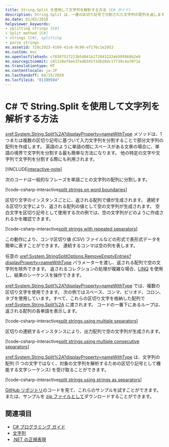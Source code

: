 ```yaml
---
title: String.Split を使用して文字列を解析する方法 (C# ガイド)
description: String.Split は、一連の区切り記号で分割された文字列の配列を返します。 文字列を解析する簡単な方法です。
ms.date: 01/03/2018
helpviewer_keywords:
- splitting strings [C#]
- Split method [C#]
- strings [C#], splitting
- parse strings
ms.assetid: 729c2923-4169-41c6-9c90-ef176c1e2953
ms.custom: mvc
ms.openlocfilehash: cf8307517213b54041b272843232eb595660b2e9
ms.sourcegitcommit: c91110ef6ee3fedb591f3d628dc17739c4a7071e
ms.translationtype: HT
ms.contentlocale: ja-JP
ms.lasthandoff: 04/15/2020
ms.locfileid: "81389504"
---
```

# <a name="how-to-parse-strings-using-stringsplit-in-c"></a>C\# で String.Split を使用して文字列を解析する方法

<xref:System.String.Split%2A?displayProperty=nameWithType> メソッドは、1 つまたは複数の区切り記号に基づいて入力文字列を分割することで部分文字列の配列を作成します。 英語のように単語の間にスペースがある文章の場合に、単語の境界で文字列を分割する最も簡単な方法になります。 他の特定の文字や文字列で文字列を分割する際にも利用されます。

[!INCLUDE[interactive-note](~/includes/csharp-interactive-note.md)]

次のコードは一般的なフレーズを単語ごとの文字列の配列に分割します。

[!code-csharp-interactive[split strings on word boundaries](../../../samples/snippets/csharp/how-to/strings/ParseStringsUsingSplit.cs#1)]

区切り文字のインスタンスごとに、返される配列で値が生成されます。 連続する区切り文字により、返される配列の値として空の文字列が生成されます。 空白文字を区切り記号として使用する次の例では、空の文字列がどのように作成されるかを確認できます。

[!code-csharp-interactive[split strings with repeated separators](../../../samples/snippets/csharp/how-to/strings/ParseStringsUsingSplit.cs#2)]

この動作により、コンマ区切り値 (CSV) ファイルなどの形式で表形式データを簡単に表すことができます。 連続するコンマは空の列を表します。

任意の <xref:System.StringSplitOptions.RemoveEmptyEntries?displayProperty=nameWithType> パラメーターを渡し、返される配列で空の文字列を除外できます。 返されるコレクションの処理が複雑な場合、[LINQ](../programming-guide/concepts/linq/index.md) を使用し、結果のシーケンスを操作できます。

<xref:System.String.Split%2A?displayProperty=nameWithType> では、複数の区切り文字を使用できます。
次の例ではスペース、コンマ、ピリオド、コロン、タブを使用しています。すべて、これらの区切り文字を格納した配列で <xref:System.String.Split%2A> に渡されます。
コードの一番下にあるループは、返される配列の各単語を表示します。  

[!code-csharp-interactive[split strings using multiple separators](../../../samples/snippets/csharp/how-to/strings/ParseStringsUsingSplit.cs#3)]

区切りの連続するインスタンスにより、出力配列で空の文字列が生成されます。

[!code-csharp-interactive[split strings using multiple consecutive separators](../../../samples/snippets/csharp/how-to/strings/ParseStringsUsingSplit.cs#4)]

<xref:System.String.Split%2A?displayProperty=nameWithType> は、文字列の配列 (1 つの文字ではなく、対象の文字列を解析するための区切り記号として機能する文字シーケンス) を受け取ることができます。  
  
[!code-csharp-interactive[split strings using strings as separators](../../../samples/snippets/csharp/how-to/strings/ParseStringsUsingSplit.cs#5)]

[GitHub リポジトリ](https://github.com/dotnet/docs/tree/master/samples/snippets/csharp/how-to/strings)のコードを見て、これらのサンプルを試すことができます。 または、サンプルを [zip ファイルとして](../../../samples/snippets/csharp/how-to/strings.zip)ダウンロードすることができます。

## <a name="see-also"></a>関連項目

- [C# プログラミング ガイド](../programming-guide/index.md)
- [文字列](../programming-guide/strings/index.md)
- [.NET の正規表現](../../standard/base-types/regular-expressions.md)
